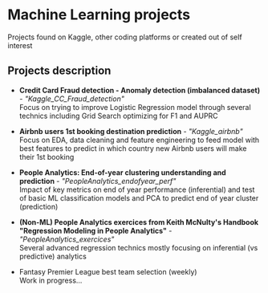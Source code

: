 # Machine Learning projects
Projects found on Kaggle, other coding platforms or created out of self interest

## Projects description
* **Credit Card Fraud detection - Anomaly detection (imbalanced dataset)** - *"Kaggle_CC_Fraud_detection"*
  <br> Focus on trying to improve Logistic Regression model through several technics including Grid Search optimizing for F1 and AUPRC
* **Airbnb users 1st booking destination prediction** - *"Kaggle_airbnb"*
  <br> Focus on EDA, data cleaning and feature engineering to feed model with best features to predict in which country new Airbnb users will make their 1st booking
* **People Analytics: End-of-year clustering understanding and prediction** - *"PeopleAnalytics_endofyear_perf"*
  <br> Impact of key metrics on end of year performance (inferential) and test of basic ML classification models and PCA to predict end of year cluster (prediction)

* **(Non-ML) People Analytics exercices from Keith McNulty's Handbook "Regression Modeling in People Analytics"** - *"PeopleAnalytics_exercices"*
  <br> Several advanced regression technics mostly focusing on inferential (vs predictive) analytics
* Fantasy Premier League best team selection (weekly)
  <br> Work in progress... 
